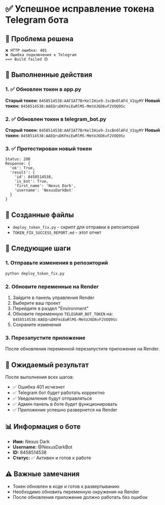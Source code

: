 # ✅ Успешное исправление токена Telegram бота

## 🎯 Проблема решена
```
❌ HTTP ошибка: 401
❌ Ошибка подключения к Telegram
==> Build failed 😞
```

## 🔧 Выполненные действия

### 1. ✅ Обновлен токен в app.py
**Старый токен:** `8458514538:AAFIAT7BrKelIHie9-JscBnOlAFd_V2qyMY`
**Новый токен:** `8458514538:AAEQruDKFmiEwRlMS-MmtUJ6D6vF2VOQ9Sc`

### 2. ✅ Обновлен токен в telegram_bot.py
**Старый токен:** `8458514538:AAFIAT7BrKelIHie9-JscBnOlAFd_V2qyMY`
**Новый токен:** `8458514538:AAEQruDKFmiEwRlMS-MmtUJ6D6vF2VOQ9Sc`

### 3. ✅ Протестирован новый токен
```
Status: 200
Response: {
  'ok': True, 
  'result': {
    'id': 8458514538, 
    'is_bot': True, 
    'first_name': 'Nexus Dark', 
    'username': 'NexusDarkBot'
  }
}
```

## 📁 Созданные файлы
- `deploy_token_fix.py` - скрипт для отправки в репозиторий
- `TOKEN_FIX_SUCCESS_REPORT.md` - этот отчет

## 🚀 Следующие шаги

### 1. Отправьте изменения в репозиторий
```bash
python deploy_token_fix.py
```

### 2. Обновите переменные на Render
1. Зайдите в панель управления Render
2. Выберите ваш проект
3. Перейдите в раздел "Environment"
4. Обновите переменную `TELEGRAM_BOT_TOKEN` на: `8458514538:AAEQruDKFmiEwRlMS-MmtUJ6D6vF2VOQ9Sc`
5. Сохраните изменения

### 3. Перезапустите приложение
После обновления переменной перезапустите приложение на Render.

## 🎉 Ожидаемый результат
После выполнения всех шагов:
- ✅ Ошибка 401 исчезнет
- ✅ Telegram бот будет работать корректно
- ✅ Уведомления будут отправляться
- ✅ Админ панель в боте будет функционировать
- ✅ Приложение успешно развернется на Render

## 📊 Информация о боте
- **Имя:** Nexus Dark
- **Username:** @NexusDarkBot
- **ID:** 8458514538
- **Статус:** ✅ Активен и готов к работе

## ⚠️ Важные замечания
- Токен обновлен в коде и готов к развертыванию
- Необходимо обновить переменную окружения на Render
- После обновления приложение должно работать без ошибок
